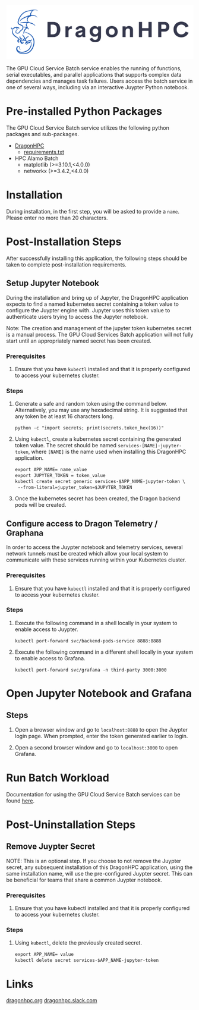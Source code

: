 <img src="https://raw.githubusercontent.com/DragonHPC/dragon-cloud/refs/heads/main/Color-logo-no-background.png" width="600">

The GPU Cloud Service Batch service enables the running of functions, serial executables, and parallel applications that
supports complex data dependencies and manages task failures. Users access the batch service in one of several ways, including via an interactive Juypter Python notebook.

# Pre-installed Python Packages

The GPU Cloud Service Batch service utilizes the following python packages and sub-packages.

* [DragonHPC](https://github.com/DragonHPC/dragon)
  * [requirements.txt](https://github.com/DragonHPC/dragon/blob/7b19987e0426840db71b92bb2d612a37def3057d/.devcontainer/requirements.txt)
* HPC Alamo Batch
  * matplotlib (>=3.10.1,<4.0.0)
  * networkx (>=3.4.2,<4.0.0)

# Installation

During installation, in the first step, you will be asked to provide a `name`. Please enter no more than 20 characters.

# Post-Installation Steps

After successfully installing this application, the following steps should be taken to complete post-installation requirements.

## Setup Jupyter Notebook

During the installation and bring up of Jupyter, the DragonHPC application expects to find a named kubernetes secret
containing a token value to configure the Juypter engine with. Jupyter uses this token value to authenticate users trying to
access the Jupyter notebook.

Note: The creation and management of the jupyter token kubernetes secret is a manual process. The GPU Cloud Services Batch
application will not fully start until an appropriately named secret has been created.

### Prerequisites

1. Ensure that you have `kubectl` installed and that it is properly configured to access your kubernetes cluster.

### Steps

1. Generate a safe and random token using the command below. Alternatively, you may use any hexadecimal string. It is
   suggested that any token be at least 16 characters long.

   ```
   python -c "import secrets; print(secrets.token_hex(16))"
   ```

2. Using `kubectl`, create a kubernetes secret containing the generated token value. The secret should be named
   `services-[NAME]-jupyter-token`, where `[NAME]` is the name used when installing this DragonHPC application.

   ```
   export APP_NAME= name_value
   export JUPYTER_TOKEN = token_value
   kubectl create secret generic services-$APP_NAME-jupyter-token \
    --from-literal=jupyter_token=$JUPYTER_TOKEN
   ```

3. Once the kubernetes secret has been created, the Dragon backend pods will be created.

## Configure access to Dragon Telemetry / Graphana

In order to access the Juypter notebook and telemetry services, several network tunnels must be created which allow your
local system to communicate with these services running within your Kubernetes cluster.

### Prerequisites

1. Ensure that you have `kubectl` installed and that it is properly configured to access your kubernetes cluster.

### Steps

1. Execute the following command in a shell locally in your system to enable access to Juypter.

   ```
   kubectl port-forward svc/backend-pods-service 8888:8888
   ```

2. Execute the following command in a different shell locally in your system to enable access to Grafana.

   ```
   kubectl port-forward svc/grafana -n third-party 3000:3000
   ```

# Open Jupyter Notebook and Grafana

## Steps

1. Open a browser window and go to `localhost:8888` to open the Juypter login page. When prompted, enter the token generated earlier to login.

2. Open a second browser window and go to `localhost:3000` to open Grafana.

# Run Batch Workload

Documentation for using the GPU Cloud Service Batch services can be found [here](https://github.com/DragonHPC/dragon-cloud).

# Post-Uninstallation Steps

## Remove Juypter Secret

NOTE: This is an optional step. If you choose to not remove the Juypter secret, any subsequent installation of this DragonHPC
application, using the same installation name, will use the pre-configured Juypter secret. This can be beneficial for teams
that share a common Juypter notebook.

### Prerequisites

1. Ensure that you have kubectl installed and that it is properly configured to access your kubernetes cluster.

### Steps

1. Using `kubectl`, delete the previously created secret.

   ```
   export APP_NAME= value
   kubectl delete secret services-$APP_NAME-jupyter-token
   ```
# Links

[dragonhpc.org](http://dragonhpc.org/)
[dragonhpc.slack.com](https://dragonhpc.slack.com/)
